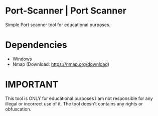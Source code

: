 # Port-Scanner | Port Scanner
Simple Port scanner tool for educational purposes.

# Dependencies
- Windows
- Nmap (Download: https://nmap.org/download)

# IMPORTANT
This tool is ONLY for educational purposes
I am not responsible for any illegal or incorrect use of it.
The tool doesn't contains any rights or obfuscation.
